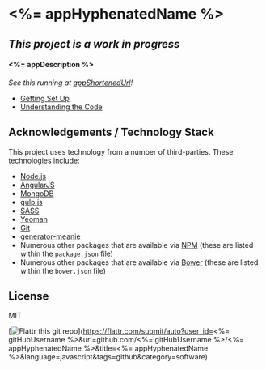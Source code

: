 # <%= appHyphenatedName %>

## _**This project is a work in progress**_

#### <%= appDescription %>

_See this running at [appShortenedUrl](<%= appCompleteUrl %>)!_

- [Getting Set Up](./docs/getting-set-up.md)
- [Understanding the Code](./docs/understanding-the-code.md)

## Acknowledgements / Technology Stack

This project uses technology from a number of third-parties. These technologies include:

- [Node.js](http://nodejs.org/)
- [AngularJS](https://angularjs.org/)
- [MongoDB](https://mongodb.org/)
- [gulp.js](http://http://gulpjs.com/)
- [SASS](http://sass-lang.com/)
- [Yeoman](http://yeoman.io/)
- [Git](http://git-scm.com/)
- [generator-meanie](https://github.com/levisl176/generator-meanie)
- Numerous other packages that are available via [NPM](http://npmjs.org/) 
  (these are listed within the `package.json` file)
- Numerous other packages that are available via [Bower](http://bower.io/) 
  (these are listed within the `bower.json` file)

## License

MIT

[![Flattr this git repo](http://api.flattr.com/button/flattr-badge-large.png)](https://flattr.com/submit/auto?user_id=<%= gitHubUsername %>&url=github.com/<%= gitHubUsername %>/<%= appHyphenatedName %>&title=<%= appHyphenatedName %>&language=javascript&tags=github&category=software)
